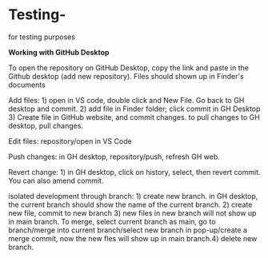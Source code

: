 # Testing-
for testing purposes

**Working with GitHub Desktop**

To open the repository on GitHub Desktop, copy the link and paste in the Github desktop (add new repository). 
  Files should shown up in Finder's documents
  
Add files: 1) open in VS code, double click and New File. Go back to GH desktop and commit. 2) add file in Finder folder; click commit in GH Desktop 3) Create file in GitHub website, and commit changes. to pull changes to GH desktop, pull changes. 

Edit files: repository/open in VS Code

Push changes: in GH desktop, repository/push, refresh GH web. 

Revert change: 1) in GH desktop, click on history, select, then revert commit. You can also amend commit. 


isolated development through branch: 1) create new branch. in GH desktop, the current branch should show the name of the current branch. 2) create new file, commit to new branch 3) new files in new branch will not show up in main branch. To merge, select current branch as main, go to branch/merge into current branch/select new branch in pop-up/create a merge commit, now the new fles will show up in main branch.4) delete new branch. 
